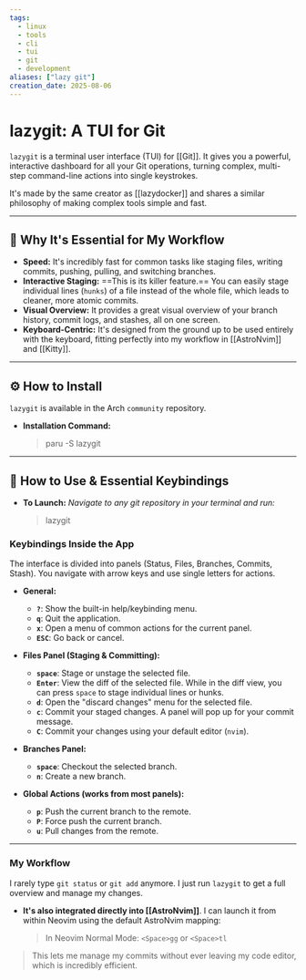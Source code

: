 ```yaml
---
tags:
  - linux
  - tools
  - cli
  - tui
  - git
  - development
aliases: ["lazy git"]
creation_date: 2025-08-06
---
```


# lazygit: A TUI for Git

`lazygit` is a terminal user interface (TUI) for [[Git]]. It gives you a powerful, interactive dashboard for all your Git operations, turning complex, multi-step command-line actions into single keystrokes.

It's made by the same creator as [[lazydocker]] and shares a similar philosophy of making complex tools simple and fast.

---
## 🤔 Why It's Essential for My Workflow
- **Speed:** It's incredibly fast for common tasks like staging files, writing commits, pushing, pulling, and switching branches.
- **Interactive Staging:** ==This is its killer feature.== You can easily stage individual lines (`hunks`) of a file instead of the whole file, which leads to cleaner, more atomic commits.
- **Visual Overview:** It provides a great visual overview of your branch history, commit logs, and stashes, all on one screen.
- **Keyboard-Centric:** It's designed from the ground up to be used entirely with the keyboard, fitting perfectly into my workflow in [[AstroNvim]] and [[Kitty]].

---
## ⚙️ How to Install
`lazygit` is available in the Arch `community` repository.

- **Installation Command:**
  > paru -S lazygit

---
## 🚀 How to Use & Essential Keybindings

- **To Launch:**
  *Navigate to any git repository in your terminal and run:*
  > lazygit

### Keybindings Inside the App
The interface is divided into panels (Status, Files, Branches, Commits, Stash). You navigate with arrow keys and use single letters for actions.

-   **General:**
    -   **`?`**: Show the built-in help/keybinding menu.
    -   **`q`**: Quit the application.
    -   **`x`**: Open a menu of common actions for the current panel.
    -   **`ESC`**: Go back or cancel.

-   **Files Panel (Staging & Committing):**
    -   **`space`**: Stage or unstage the selected file.
    -   **`Enter`**: View the diff of the selected file. While in the diff view, you can press `space` to stage individual lines or hunks.
    -   **`d`**: Open the "discard changes" menu for the selected file.
    -   **`c`**: Commit your staged changes. A panel will pop up for your commit message.
    -   **`C`**: Commit your changes using your default editor (`nvim`).

-   **Branches Panel:**
    -   **`space`**: Checkout the selected branch.
    -   **`n`**: Create a new branch.

-   **Global Actions (works from most panels):**
    -   **`p`**: Push the current branch to the remote.
    -   **`P`**: Force push the current branch.
    -   **`u`**: Pull changes from the remote.

---
### My Workflow
I rarely type `git status` or `git add` anymore. I just run `lazygit` to get a full overview and manage my changes.

- **It's also integrated directly into [[AstroNvim]]**. I can launch it from within Neovim using the default AstroNvim mapping:
  > In Neovim Normal Mode: `<Space>gg` or `<Space>tl`

> This lets me manage my commits without ever leaving my code editor, which is incredibly efficient.